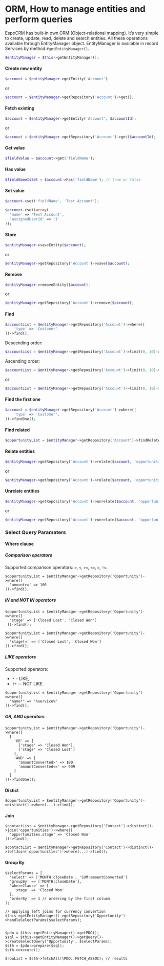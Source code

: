 # ORM, How to manage entities and perform queries

EspoCRM has built-in own ORM (Object-relational mapping). It’s very simple to create, update, read, delete and search entities. All these operations available through EntityManager object. EntityManager is available in record Services by method `#getEntityManager()`.

```php
$entityManager = $this->getEntityManager();
```

#### Create new entity
```php
$account = $entityManager->getEntity('Account')
```
or
```php
$account = $entityManager->getRepository('Account')->get();
```

#### Fetch existing
```php
$account = $entityManager->getEntity('Account', $accountId);
```
or
```php
$account = $entityManager->getRepository('Account')->get($accountId);
```

#### Get value
```php
$fieldValue = $account->get('fieldName');
```

#### Has value
```php
$fieldNameIsSet = $account->has('fieldName'); // true or false
```

#### Set value
```php
$account->set('fieldName', 'Test Account');
```

```php
$account->set(array(
  'name' => 'Test Account',
  'assignedUserId' => '1'
));
```

#### Store
```php
$entityManager->saveEntity($account);
```
or
```php
$entityManager->getRepository('Account')->save($account);
```

#### Remove
```php
$entityManager->removeEntity($account);
```
or
```php
$entityManager->getRepository('Account')->remove($account);
```

#### Find
```php
$accountList = $entityManager->getRepository('Account')->where([
    'type' => 'Customer'
])->find();
```

Descending order:

```php
$accountList = $entityManager->getRepository('Account')->limit(0, 10)->order('createdAt', true)->find();
```

Ascending order:
```php
$accountList = $entityManager->getRepository('Account')->limit(0, 10)->order('createdAt')->find();
```

or:
```php
$accountList = $entityManager->getRepository('Account')->limit(0, 10)->order('createdAt', 'DESC')->find();
```

#### Find the first one
```php
$account = $entityManager->getRepository('Account')->where([
    'type' => 'Customer',   
])->findOne();
```

#### Find related
```php
$opportunityList = $entityManager->getRepository('Account')->findRelated($account, 'opportunities');
```

#### Relate entities
```php
$entityManager->getRepository('Account')->relate($account, 'opportunities', $opportunity);
```
or
```php
$entityManager->getRepository('Account')->relate($account, 'opportunities', $opportunityId);
```

#### Unrelate entities
```php
$entityManager->getRepository('Account')->unrelate($account, 'opportunities', $opportunity);
```
or
```php
$entityManager->getRepository('Account')->unrelate($account, 'opportunities', $opportunityId);
```

### Select Query Paramaters

#### Where clause

##### Comparison operators

Supported comparison operators: `>`, `<`, `>=`, `<=`, `=`, `!=`.

```
$opportunityList = $entityManager->getRepository('Opportunity')->where([
  'amount>=' => 100
])->find();
```

##### IN and NOT IN operators

```
$opportunityList = $entityManager->getRepository('Opportunity')->where([
  'stage' => ['Closed Lost', 'Closed Won']
 ])->find();
```

```
$opportunityList = $entityManager->getRepository('Opportunity')->where([
  'stage!=' => ['Closed Lost', 'Closed Won']
])->find();
```

##### LIKE operators

Supported  operators: 
* `*` - LIKE,
* `!*` -- NOT LIKE.

```
$opportunityList = $entityManager->getRepository('Opportunity')->where([
  'name*' => '%service%'
])->find();
```

##### OR, AND operators

```
$opportunityList = $entityManager->getRepository('Opportunity')->where([
  [
    'OR' => [
      ['stage' => 'Closed Won'],
      ['stage' => 'Closed Lost']
    ],
    'AND' => [
      'amountConverted>' => 100,
      'amountConverted<=' => 999
    ]
  ]
])->findOne();
```

#### Distict

```
$opportunityList = $entityManager->getRepository('Opportunity')->distinct()->where(...)->find();
```

#### Join

```
$contactList = $entityManager->getRepository('Contact')->distinct()->join('opportunities')->where([
  'opportunities.stage' => 'Closed Won'
])->find();
```

```
$contactList = $entityManager->getRepository('Contact')->distinct()->leftJoin('opportunities')->where(...)->find();
```

#### Group By

```
$selectParams = [
  'select' => ['MONTH:closeDate', 'SUM:amountConverted']
  'groupBy' => ['MONTH:closeDate'],
  'whereClause' => [
    'stage' => 'Closed Won'
  ],
  'orderBy' => 1 // ordering by the first column
];

// applying left joins for currency convertion
$this->getEntityManager()->getRepository('Opportunity')->handleSelectParams($selectParams);
 

$pdo = $this->getEntityManager()->getPDO();
$sql = $this->getEntityManager()->getQuery()->createSelectQuery('Opportunity', $selectParams);
$sth = $pdo->prepare($sql);
$sth->execute();

$rowList = $sth->fetchAll(\PDO::FETCH_ASSOC); // results
```
